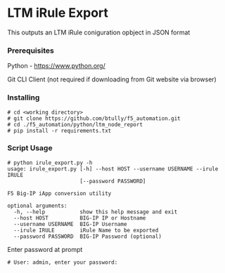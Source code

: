 # LTM iRule Export

This outputs an LTM iRule coniguration opbject in JSON format 


### Prerequisites


Python - https://www.python.org/

Git CLI Client (not required if downloading from Git website via browser)


### Installing

```
# cd <working directory>
# git clone https://github.com/btully/f5_automation.git
# cd ./f5_automation/python/ltm_node_report
# pip install -r requirements.txt
```

### Script Usage
```
# python irule_export.py -h
usage: irule_export.py [-h] --host HOST --username USERNAME --irule IRULE
                       [--password PASSWORD]

F5 Big-IP iApp conversion utility

optional arguments:
  -h, --help           show this help message and exit
  --host HOST          BIG-IP IP or Hostname
  --username USERNAME  BIG-IP Username
  --irule IRULE        iRule Name to be exported
  --password PASSWORD  BIG-IP Password (optional)
```

Enter password at prompt
```
# User: admin, enter your password:
```

